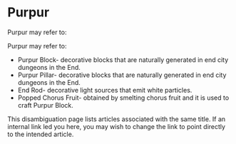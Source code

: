 # Purpur
Purpur may refer to:

Purpur may refer to:

- Purpur Block- decorative blocks that are naturally generated in end city dungeons in the End.
- Purpur Pillar- decorative blocks that are naturally generated in end city dungeons in the End.
- End Rod- decorative light sources that emit white particles.
- Popped Chorus Fruit- obtained by smelting chorus fruit and it is used to craft Purpur Block.

 This disambiguation page lists articles associated with the same title. If an internal link led you here, you may wish to change the link to point directly to the intended article.

